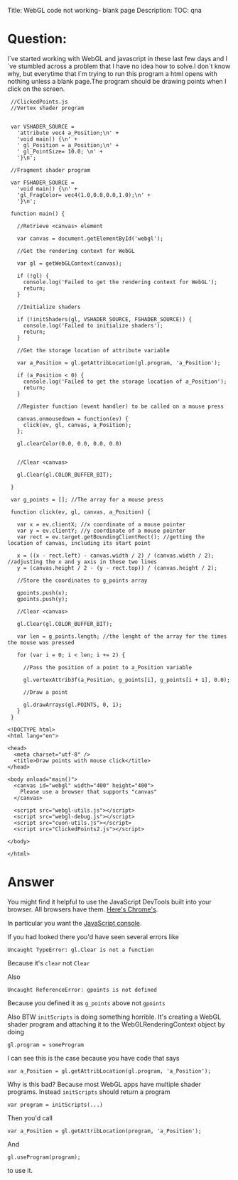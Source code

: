 Title: WebGL code not working- blank page
Description:
TOC: qna

# Question:

I´ve started working with WebGL and javascript in these last few days and I´ve stumbled across a problem that I have no idea how to solve.I don´t know why, but everytime that I´m trying to run this program a html opens with nothing unless a blank page.The program should be drawing points when I click on the screen.

<!-- begin snippet: js hide: false -->

<!-- language: lang-js -->

     //ClickedPoints.js
     //Vertex shader program


     var VSHADER_SOURCE =
       'attribute vec4 a_Position;\n' +
       'void main() {\n' +
       ' gl_Position = a_Position;\n' +
       ' gl_PointSize= 10.0; \n' +
       '}\n';

     //Fragment shader program

     var FSHADER_SOURCE =
       'void main() {\n' +
       'gl_FragColor= vec4(1.0,0.0,0.0,1.0);\n' +
       '}\n';

     function main() {

       //Retrieve <canvas> element

       var canvas = document.getElementById('webgl');

       //Get the rendering context for WebGL

       var gl = getWebGLContext(canvas);

       if (!gl) {
         console.log('Failed to get the rendering context for WebGL');
         return;
       }

       //Initialize shaders

       if (!initShaders(gl, VSHADER_SOURCE, FSHADER_SOURCE)) {
         console.log('Failed to initialize shaders');
         return;
       }

       //Get the storage location of attribute variable

       var a_Position = gl.getAttribLocation(gl.program, 'a_Position');

       if (a_Position < 0) {
         console.log('Failed to get the storage location of a_Position');
         return;
       }

       //Register function (event handler) to be called on a mouse press

       canvas.onmousedown = function(ev) {
         click(ev, gl, canvas, a_Position);
       };

       gl.clearColor(0.0, 0.0, 0.0, 0.0)


       //Clear <canvas>

       gl.Clear(gl.COLOR_BUFFER_BIT);

     }

     var g_points = []; //The array for a mouse press

     function click(ev, gl, canvas, a_Position) {

       var x = ev.clientX; //x coordinate of a mouse pointer
       var y = ev.clientY; //y coordinate of a mouse pointer
       var rect = ev.target.getBoundingClientRect(); //getting the location of canvas, including its start point

       x = ((x - rect.left) - canvas.width / 2) / (canvas.width / 2); //adjusting the x and y axis in these two lines
       y = (canvas.height / 2 - (y - rect.top)) / (canvas.height / 2);

       //Store the coordinates to g_points array

       gpoints.push(x);
       gpoints.push(y);

       //Clear <canvas>

       gl.Clear(gl.COLOR_BUFFER_BIT);

       var len = g_points.length; //the lenght of the array for the times the mouse was pressed

       for (var i = 0; i < len; i += 2) {

         //Pass the position of a point to a_Position variable

         gl.vertexAttrib3f(a_Position, g_points[i], g_points[i + 1], 0.0);

         //Draw a point

         gl.drawArrays(gl.POINTS, 0, 1);
       }
     }

<!-- language: lang-html -->

    <!DOCTYPE html>
    <html lang="en">

    <head>
      <meta charset="utf-8" />
      <title>Draw points with mouse click</title>
    </head>

    <body onload="main()">
      <canvas id="webgl" width="400" height="400">
        Please use a browser that supports "canvas"
      </canvas>

      <script src="webgl-utils.js"></script>
      <script src="webgl-debug.js"></script>
      <script src="cuon-utils.js"></script>
      <script src="ClickedPoints2.js"></script>

    </body>

    </html>


<!-- end snippet -->



# Answer

You might find it helpful to use the JavaScript DevTools built into your browser. All browsers have them. [Here's Chrome's](https://developer.chrome.com/devtools). 

In particular you want the [JavaScript console](https://developer.chrome.com/devtools/docs/console).

If you had looked there you'd have seen several errors like

    Uncaught TypeError: gl.Clear is not a function

Because it's `clear` not `Clear`

Also

    Uncaught ReferenceError: gpoints is not defined

Because you defined it as `g_points` above not `gpoints`

Also BTW `initScripts` is doing something horrible. It's creating a WebGL shader program and attaching it to the WebGLRenderingContext object by doing

    gl.program = someProgram

I can see this is the case because you have code that says 

    var a_Position = gl.getAttribLocation(gl.program, 'a_Position');

Why is this bad? Because most WebGL apps have multiple shader programs. Instead `initScripts` should return a program

    var program = initScripts(...)

Then you'd call 

    var a_Position = gl.getAttribLocation(program, 'a_Position');

And 

    gl.useProgram(program);

to use it.

